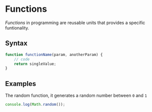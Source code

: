 # Functions

_Functions_ in programming are reusable units that provides a specific funtionality.

## Syntax

```js
function functionName(param, anotherParam) {
    // code
    return singleValue;
}
```

## Examples

The random function, it generates a random number between `0` and `1`

```js
console.log(Math.random());
```
